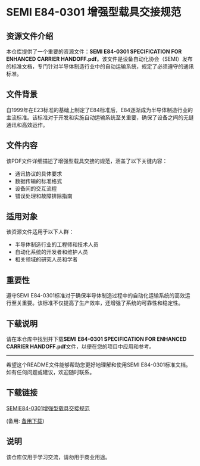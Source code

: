 # SEMI E84-0301 增强型载具交接规范

## 资源文件介绍

本仓库提供了一个重要的资源文件：**SEMI E84-0301 SPECIFICATION FOR ENHANCED CARRIER HANDOFF.pdf**。该文件是设备自动化协会（SEMI）发布的标准文档，专门针对半导体制造行业中的自动运输系统，规定了必须遵守的通讯标准。

## 文件背景

自1999年在E23标准的基础上制定了E84标准后，E84逐渐成为半导体制造行业的主流标准。该标准对于开发和实施自动运输系统至关重要，确保了设备之间的无缝通讯和高效运作。

## 文件内容

该PDF文件详细描述了增强型载具交接的规范，涵盖了以下关键内容：

- 通讯协议的具体要求
- 数据传输的标准格式
- 设备间的交互流程
- 错误处理和故障排除指南

## 适用对象

该资源文件适用于以下人群：

- 半导体制造行业的工程师和技术人员
- 自动化系统的开发者和维护人员
- 相关领域的研究人员和学者

## 重要性

遵守SEMI E84-0301标准对于确保半导体制造过程中的自动化运输系统的高效运行至关重要。该标准不仅提高了生产效率，还增强了系统的可靠性和稳定性。

## 下载说明

请在本仓库中找到并下载**SEMI E84-0301 SPECIFICATION FOR ENHANCED CARRIER HANDOFF.pdf**文件，以便在您的项目中应用和参考。

---

希望这个README文件能够帮助您更好地理解和使用SEMI E84-0301标准文档。如有任何问题或建议，欢迎随时联系。

## 下载链接
[SEMIE84-0301增强型载具交接规范](https://pan.quark.cn/s/57bbd17a66f8) 

(备用: [备用下载](https://pan.baidu.com/s/1RAg5YpZiy3JIBPs2YY_Fkg?pwd=1234))

## 说明

该仓库仅用于学习交流，请勿用于商业用途。

